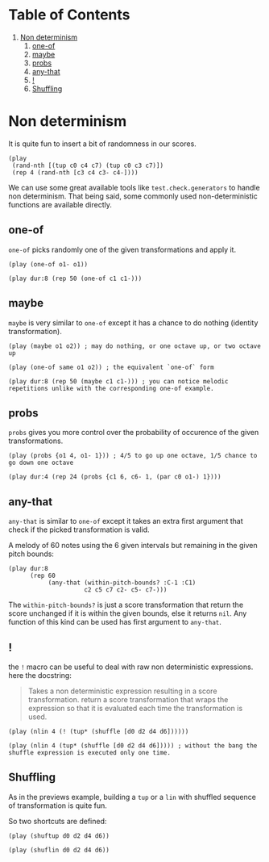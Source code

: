 
# Table of Contents

1.  [Non determinism](#orga3485a6)
    1.  [one-of](#org019a190)
    2.  [maybe](#org46cf1ec)
    3.  [probs](#orgf49ae55)
    4.  [any-that](#org7cdcf58)
    5.  [!](#org4ec0286)
    6.  [Shuffling](#orgaa21d71)


<a id="orga3485a6"></a>

# Non determinism

It is quite fun to insert a bit of randomness in our scores.

    (play
     (rand-nth [(tup c0 c4 c7) (tup c0 c3 c7)])
     (rep 4 (rand-nth [c3 c4 c3- c4-])))

We can use some great available tools like `test.check.generators` to handle non determinism. That being said, some commonly used non-deterministic functions are available directly.


<a id="org019a190"></a>

## one-of

`one-of` picks randomly one of the given transformations and apply it.

    (play (one-of o1- o1))

    (play dur:8 (rep 50 (one-of c1 c1-)))


<a id="org46cf1ec"></a>

## maybe

`maybe` is very similar to `one-of` except it has a chance to do nothing (identity transformation).

    (play (maybe o1 o2)) ; may do nothing, or one octave up, or two octave up

    (play (one-of same o1 o2)) ; the equivalent `one-of` form

    (play dur:8 (rep 50 (maybe c1 c1-))) ; you can notice melodic repetitions unlike with the corresponding one-of example.


<a id="orgf49ae55"></a>

## probs

`probs` gives you more control over the probability of occurence of the given transformations.

    (play (probs {o1 4, o1- 1})) ; 4/5 to go up one octave, 1/5 chance to go down one octave

    (play dur:4 (rep 24 (probs {c1 6, c6- 1, (par c0 o1-) 1})))


<a id="org7cdcf58"></a>

## any-that

`any-that` is similar to `one-of` except it takes an extra first argument that check if the picked transformation is valid.

A melody of 60 notes using the 6 given intervals but remaining in the given pitch bounds:

    (play dur:8
          (rep 60
               (any-that (within-pitch-bounds? :C-1 :C1)
                         c2 c5 c7 c2- c5- c7-)))

The `within-pitch-bounds?` is just a score transformation that return the score unchanged if it is within the given bounds, else it returns `nil`. Any function of this kind can be used has first argument to `any-that`.


<a id="org4ec0286"></a>

## !

the `!` macro can be useful to deal with raw non deterministic expressions. here the docstring:

> Takes a non deterministic expression resulting in a score transformation. return a score transformation that wraps the expression so that it is evaluated each time the transformation is used.

    (play (nlin 4 (! (tup* (shuffle [d0 d2 d4 d6])))))

    (play (nlin 4 (tup* (shuffle [d0 d2 d4 d6])))) ; without the bang the shuffle expression is executed only one time.


<a id="orgaa21d71"></a>

## Shuffling

As in the previews example, building a `tup` or a `lin` with shuffled sequence of transformation is quite fun.

So two shortcuts are defined:

    (play (shuftup d0 d2 d4 d6))

    (play (shuflin d0 d2 d4 d6))

